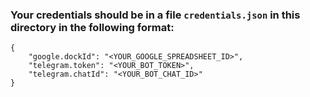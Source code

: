 ### Your credentials should be in a file `credentials.json` in this directory in the following format:
```
{
    "google.dockId": "<YOUR_GOOGLE_SPREADSHEET_ID>",
    "telegram.token": "<YOUR_BOT_TOKEN>",
    "telegram.chatId": "<YOUR_BOT_CHAT_ID>"
}
```
